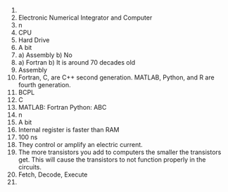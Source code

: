  1.  
2. Electronic Numerical Integrator and Computer
3. n
4. CPU
5. Hard Drive
6. A bit
7. a) Assembly
   b) No
8. a) Fortran
   b) It is around 70 decades old
9. Assembly
10. Fortran, C, are C++ second generation. MATLAB, Python, and R are fourth generation.
11. BCPL
12. C
13. MATLAB: Fortran Python: ABC
14. n
15. A bit
16. Internal register is faster than RAM
17. 100 ns
18. They control or amplify an electric current.
19. The more transistors you add to computers the smaller the transistors get. This will cause the transistors to not function properly in the circuits.
20. Fetch, Decode, Execute
21. 
